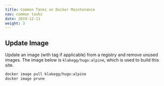 ```yaml
---
title: Common Tasks on Docker Maintenance
nav: common tasks
date: 2019-12-11
weight: 3
---
```


## Update Image

Update an image (with tag if applicable) from a registry and remove unused images.
The image below is ``klakegg/hugo:alpine``, which is used to build this site.

```bash
docker image pull klakegg/hugo:alpine
docker image prune
```
